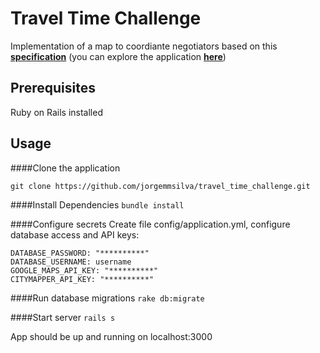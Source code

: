 # Travel Time Challenge

Implementation of a map to coordiante negotiators based on this [**specification**](https://gist.github.com/edwinwills/841bbd0aeab7c2d66f55#our-problem) (you can explore the application [**here**](https://rentify-map-app.herokuapp.com/))



Prerequisites
--------------
Ruby on Rails installed

Usage
--------------

####Clone the application

`git clone https://github.com/jorgemmsilva/travel_time_challenge.git`

####Install Dependencies
`bundle install`

####Configure secrets
Create file config/application.yml, configure database access and API keys:
```
DATABASE_PASSWORD: "**********"
DATABASE_USERNAME: username
GOOGLE_MAPS_API_KEY: "**********"
CITYMAPPER_API_KEY: "**********"
```

####Run database migrations
`rake db:migrate`

####Start server
`rails s`

App should be up and running on localhost:3000